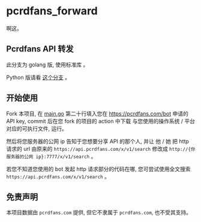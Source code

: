 # pcrdfans_forward
啊这。

## Pcrdfans API 转发

此分支为 golang 版, 使用标准库 。

Python 版请看 [这个分支](https://github.com/pcrbot/pcrdfans_forward/tree/fastapi) 。

## 开始使用

Fork 本项目, 在 [main.go](https://github.com/pcrbot/pcrdfans_forward/blob/gin/main.go) 第二十行填入您在 <https://pcrdfans.com/bot> 申请的 API key, commit 后在您 fork 的项目的 action 中下载 与您使用的操作系统 / 平台对应的可执行文件, 运行。

然后将您服务器的公网 ip 告知于您想要分享 API 的那个人, 并让 他 / 她 把 http 请求的 url 由原来的 `https://api.pcrdfans.com/x/v1/search` 修改成 `http://{你服务器的公网 ip}:7777/x/v1/search` 。

若您不知道您使用的 bot 发起 http 请求部分的代码在哪, 您可尝试使用全文搜索 `https://api.pcrdfans.com/x/v1/search` 。

## 免责声明

本项目数据由 `pcrdfans.com` 提供, 但它不隶属于 `pcrdfans.com`, 也不受其支持。